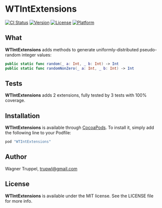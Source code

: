 # WTIntExtensions

[![CI Status](http://img.shields.io/travis/wltrup/Swift-WTIntExtensions.svg?style=flat)](https://travis-ci.org/wltrup/Swift-WTIntExtensions)
[![Version](https://img.shields.io/cocoapods/v/WTIntExtensions.svg?style=flat)](http://cocoapods.org/pods/WTIntExtensions)
[![License](https://img.shields.io/cocoapods/l/WTIntExtensions.svg?style=flat)](http://cocoapods.org/pods/WTIntExtensions)
[![Platform](https://img.shields.io/cocoapods/p/WTIntExtensions.svg?style=flat)](http://cocoapods.org/pods/WTIntExtensions)

## What

**WTIntExtensions** adds methods to generate uniformly-distributed pseudo-random integer values:

```swift
public static func random(_ a: Int, _ b: Int) -> Int
public static func randomNonZero(_ a: Int, _ b: Int) -> Int
```

## Tests

**WTIntExtensions** adds 2 extensions, fully tested by 3 tests with 100% coverage.

## Installation

**WTIntExtensions** is available through [CocoaPods](http://cocoapods.org). To install
it, simply add the following line to your Podfile:

```ruby
pod "WTIntExtensions"
```

## Author

Wagner Truppel, trupwl@gmail.com

## License

**WTIntExtensions** is available under the MIT license. See the LICENSE file for more info.
